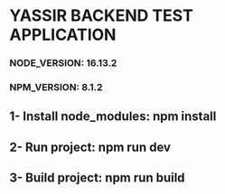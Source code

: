 # YASSIR BACKEND TEST APPLICATION
### NODE_VERSION: 16.13.2
### NPM_VERSION: 8.1.2

## 1- Install node_modules: npm install
## 2- Run project: npm run dev
## 3- Build project: npm run build
